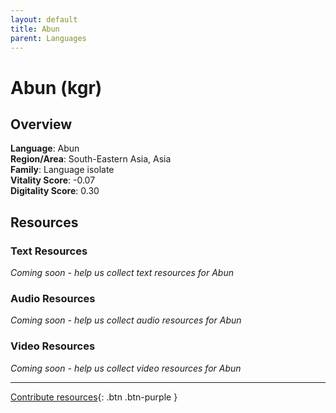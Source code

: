```yaml
---
layout: default
title: Abun
parent: Languages
---
```


# Abun (kgr)

## Overview

**Language**: Abun  
**Region/Area**: South-Eastern Asia, Asia  
**Family**: Language isolate  
**Vitality Score**: -0.07  
**Digitality Score**: 0.30  

## Resources

### Text Resources
*Coming soon - help us collect text resources for Abun*

### Audio Resources
*Coming soon - help us collect audio resources for Abun*

### Video Resources
*Coming soon - help us collect video resources for Abun*

---

[Contribute resources](https://fairtrain.github.io/){: .btn .btn-purple }
